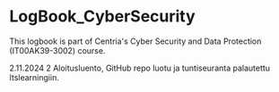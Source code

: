 # LogBook_CyberSecurity
This logbook is part of Centria's Cyber ​​Security and Data Protection (IT00AK39-3002) course.

2.11.2024  2      Aloitusluento, GitHub repo luotu ja tuntiseuranta palautettu Itslearningiin. 
